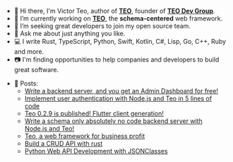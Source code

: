 - 👋 Hi there, I'm Victor Teo, author of [**TEO**](https://github.com/teocloud/teo), founder of [**TEO Dev Group**](https://teodev.io).
- 🔭 I’m currently working on [**TEO**](https://github.com/teocloud/teo), the **schema-centered** web framework.
- 🤔 I’m seeking great developers to join my open source team.
- 💬 Ask me about just anything you like.
- 💻 I write Rust, TypeScript, Python, Swift, Kotlin, C#, Lisp, Go, C++, Ruby and more.
- 📷 I'm finding opportunities to help companies and developers to build great software.


* 📄 Posts:
  * [Write a backend server, and you get an Admin Dashboard for free!](https://medium.com/p/bb2d2aeb041f)
  * [Implement user authentication with Node.js and Teo in 5 lines of code](https://medium.com/@victor.teo/implement-user-authentication-with-node-js-and-teo-in-5-lines-of-code-acedbd2a22d4)
  * [Teo 0.2.9 is published! Flutter client generation!](https://medium.com/@victor.teo/teo-0-2-9-is-published-flutter-client-generation-89c1f238270d)
  * [Write a schema only absolutely no code backend server with Node.js and Teo!](https://medium.com/@victor.teo/write-a-schema-only-absolutely-no-code-backend-server-with-node-js-and-teo-574dde771ecd)
  * [Teo, a web framework for business profit](https://medium.com/@victor.teo/teo-a-web-framework-for-business-profit-d22d2a20345d) 
  * [Build a CRUD API with rust](https://medium.com/@victor.teo/build-a-crud-api-with-rust-b71d522c7c87)
  * [Python Web API Development with JSONClasses](https://medium.com/@victor.teo/python-web-api-development-with-jsonclasses-67f618eaedc6)
